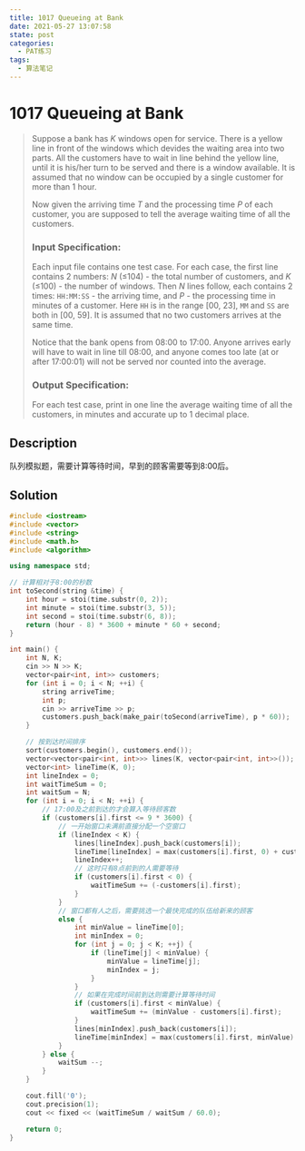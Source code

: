```yaml
---
title: 1017 Queueing at Bank
date: 2021-05-27 13:07:58
state: post
categories:
  - PAT练习
tags:
  - 算法笔记
---
```


#  1017 Queueing at Bank

> Suppose a bank has *K* windows open for service. There is a yellow line in front of the windows which devides the waiting area into two parts. All the customers have to wait in line behind the yellow line, until it is his/her turn to be served and there is a window available. It is assumed that no window can be occupied by a single customer for more than 1 hour.
>
> Now given the arriving time *T* and the processing time *P* of each customer, you are supposed to tell the average waiting time of all the customers.
>
> ### Input Specification:
>
> Each input file contains one test case. For each case, the first line contains 2 numbers: *N* (≤104) - the total number of customers, and *K* (≤100) - the number of windows. Then *N* lines follow, each contains 2 times: `HH:MM:SS` - the arriving time, and *P* - the processing time in minutes of a customer. Here `HH` is in the range [00, 23], `MM` and `SS` are both in [00, 59]. It is assumed that no two customers arrives at the same time.
>
> Notice that the bank opens from 08:00 to 17:00. Anyone arrives early will have to wait in line till 08:00, and anyone comes too late (at or after 17:00:01) will not be served nor counted into the average.
>
> ### Output Specification:
>
> For each test case, print in one line the average waiting time of all the customers, in minutes and accurate up to 1 decimal place.

## Description

队列模拟题，需要计算等待时间，早到的顾客需要等到8:00后。

## Solution

```cpp
#include <iostream>
#include <vector>
#include <string>
#include <math.h>
#include <algorithm>

using namespace std;

// 计算相对于8:00的秒数
int toSecond(string &time) {
    int hour = stoi(time.substr(0, 2));
    int minute = stoi(time.substr(3, 5));
    int second = stoi(time.substr(6, 8));
    return (hour - 8) * 3600 + minute * 60 + second;
}

int main() {
    int N, K;
    cin >> N >> K;
    vector<pair<int, int>> customers;
    for (int i = 0; i < N; ++i) {
        string arriveTime;
        int p;
        cin >> arriveTime >> p;
        customers.push_back(make_pair(toSecond(arriveTime), p * 60));
    }

    // 按到达时间排序
    sort(customers.begin(), customers.end());
    vector<vector<pair<int, int>>> lines(K, vector<pair<int, int>>());
    vector<int> lineTime(K, 0);
    int lineIndex = 0;
    int waitTimeSum = 0;
    int waitSum = N;
    for (int i = 0; i < N; ++i) {
        // 17:00及之前到达的才会算入等待顾客数
        if (customers[i].first <= 9 * 3600) {
            // 一开始窗口未满前直接分配一个空窗口
            if (lineIndex < K) {
                lines[lineIndex].push_back(customers[i]);
                lineTime[lineIndex] = max(customers[i].first, 0) + customers[i].second;
                lineIndex++;
                // 这时只有8点前到的人需要等待
                if (customers[i].first < 0) {
                    waitTimeSum += (-customers[i].first);
                }
            } 
            // 窗口都有人之后，需要挑选一个最快完成的队伍给新来的顾客
            else {
                int minValue = lineTime[0];
                int minIndex = 0;
                for (int j = 0; j < K; ++j) {
                    if (lineTime[j] < minValue) {
                        minValue = lineTime[j];
                        minIndex = j;
                    }
                }
                // 如果在完成时间前到达则需要计算等待时间
                if (customers[i].first < minValue) {
                    waitTimeSum += (minValue - customers[i].first);
                }
                lines[minIndex].push_back(customers[i]);
                lineTime[minIndex] = max(customers[i].first, minValue) + customers[i].second;
            }
        } else {
            waitSum --;
        }
    }

    cout.fill('0');
    cout.precision(1);
    cout << fixed << (waitTimeSum / waitSum / 60.0);

    return 0;
}
```



